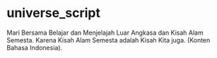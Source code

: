 # universe_script
Mari Bersama Belajar dan Menjelajah Luar Angkasa dan Kisah Alam Semesta. Karena Kisah Alam Semesta adalah Kisah Kita juga. (Konten Bahasa Indonesia).
